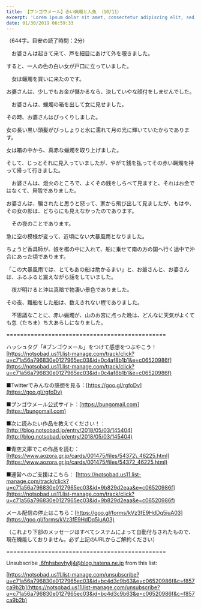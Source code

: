```yaml
---
title: 【ブンゴウメール】赤い蝋燭と人魚 （10/11）
excerpt: 'Lorem ipsum dolor sit amet, consectetur adipiscing elit, sed do eiusmod tempor incididunt ut labore et dolore magna aliqua. Praesent elementum facilisis leo vel fringilla est ullamcorper eget. At imperdiet dui accumsan sit amet nulla facilisi morbi tempus.'
date: 01/30/2019 06:59:33
---
```


（644字。目安の読了時間：2分）

　お婆さんは起きて来て、戸を細目にあけて外を覗きました。

すると、一人の色の白い女が戸口に立っていました。

　女は蝋燭を買いに来たのです。

お婆さんは、少しでもお金が儲かるなら、決していやな顔付をしませんでした。

　お婆さんは、蝋燭の箱を出して女に見せました。

その時、お婆さんはびっくりしました。

女の長い黒い頭髪がびっしょりと水に濡れて月の光に輝いていたからであります。

女は箱の中から、真赤な蝋燭を取り上げました。

そして、じっとそれに見入っていましたが、やがて銭を払ってその赤い蝋燭を持って帰って行きました。

　お婆さんは、燈火のところで、よくその銭をしらべて見ますと、それはお金ではなくて、貝殻でありました。

お婆さんは、騙されたと思うと怒って、家から飛び出して見ましたが、もはや、その女の影は、どちらにも見えなかったのであります。

　その夜のことであります。

急に空の模様が変って、近頃にない大暴風雨となりました。

ちょうど香具師が、娘を檻の中に入れて、船に乗せて南の方の国へ行く途中で沖合にあった頃であります。

「この大暴風雨では、とてもあの船は助かるまい」と、お爺さんと、お婆さんは、ふるふると震えながら話をしていました。

　夜が明けると沖は真暗で物凄い景色でありました。

その夜、難船をした船は、数えきれない程でありました。

　不思議なことに、赤い蝋燭が、山のお宮に点った晩は、どんなに天気がよくても忽（たちま）ち大あらしになりました。

\==============================================

ハッシュタグ「#ブンゴウメール」をつけて感想をつぶやこう！ [https://notsobad.us11.list-manage.com/track/click?u=c71a56a796830e0127965ec03&id=0c4af8b1b1&e=c06520986f](https://notsobad.us11.list-manage.com/track/click?u=c71a56a796830e0127965ec03&id=0c4af8b1b1&e=c06520986f)

■Twitterでみんなの感想を見る：[https://goo.gl/rgfoDv](https://goo.gl/rgfoDv)

■ブンゴウメール公式サイト：[https://bungomail.com](https://bungomail.com)

■次に読みたい作品を教えてください！：[http://blog.notsobad.jp/entry/2018/05/03/145404](http://blog.notsobad.jp/entry/2018/05/03/145404)

■青空文庫でこの作品を読む：[https://www.aozora.gr.jp/cards/001475/files/54372\_46225.html](https://www.aozora.gr.jp/cards/001475/files/54372_46225.html)

■運営へのご支援はこちら： [https://notsobad.us11.list-manage.com/track/click?u=c71a56a796830e0127965ec03&id=9b829d2eaa&e=c06520986f](https://notsobad.us11.list-manage.com/track/click?u=c71a56a796830e0127965ec03&id=9b829d2eaa&e=c06520986f)

メール配信の停止はこちら：[https://goo.gl/forms/kVz3fE9HdDq5iuA03](https://goo.gl/forms/kVz3fE9HdDq5iuA03)

（これより下部のメッセージはすべてシステムによって自動付与されたもので、現在機能しておりません。必ず上記のURLからご解約ください）

\==============================================

Unsubscribe .6fnhsbevhylj4@blog.hatena.ne.jp from this list:

[https://notsobad.us11.list-manage.com/unsubscribe?u=c71a56a796830e0127965ec03&id=bc4d3c9b63&e=c06520986f&c=f857ca9b2b](https://notsobad.us11.list-manage.com/unsubscribe?u=c71a56a796830e0127965ec03&id=bc4d3c9b63&e=c06520986f&c=f857ca9b2b)